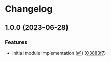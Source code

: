 # Changelog

## 1.0.0 (2023-06-28)


### Features

* initial module implementation ([#1](https://github.com/camptocamp/devops-stack-module-longhorn/issues/1)) ([03883f7](https://github.com/camptocamp/devops-stack-module-longhorn/commit/03883f7c8da6af385fa66feddd6ce8b41f83bea2))
